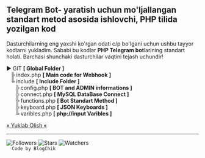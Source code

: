 <h2>
  Telegram Bot- yaratish uchun mo'ljallangan standart metod asosida ishlovchi, PHP tilida yozilgan kod
</h2>

<p>
  Dasturchilarning eng yaxshi ko'rgan odati c/p bo'lgani uchun ushbu tayyor kodlarni yukladim. Sababi bu kodlar <b>PHP Telegram bot</b>larining standart holati. Barchasi shunchaki   dasturchilar vaqtini tejash uchundir!
</p>

<p>
  ► GIT <b>[ Global Folder ]</b> <br>
     ╠ index.php <b>[ Main code for Webhook ]</b> <br>
     ╚ include <b>[ Include Folder ]</b> <br>
        ╠ config.php <b>[ BOT and ADMIN informations ]</b> <br>
        ╠ connect.php <b>[ MySQL DataBase Connect ]</b> <br>
        ╠ functions.php <b>[ Bot Standart Method ]</b ><br>
        ╠ keyboard.php <b>[ JSON Keyboards ]</b> <br>
        ╚ varibles.php <b>[ php://input Varibles ]</b> <br>
</p>

<a href='https://github.com/blogchik/telegram_bot/raw/main/Telegtam%20Bot.rar'>
  » Yuklab Olish «
</a>

<hr>
<img src='https://img.shields.io/github/followers/blogchik?style=social' alt='Followers'>
<img src='https://img.shields.io/github/stars/blogchik/telegram-bot?style=social' alt='Stars'>
<img src='https://img.shields.io/github/watchers/blogchik/telegram-bot?style=social' alt='Watchers'>
<code>
  Code by BlogChik
</code>

